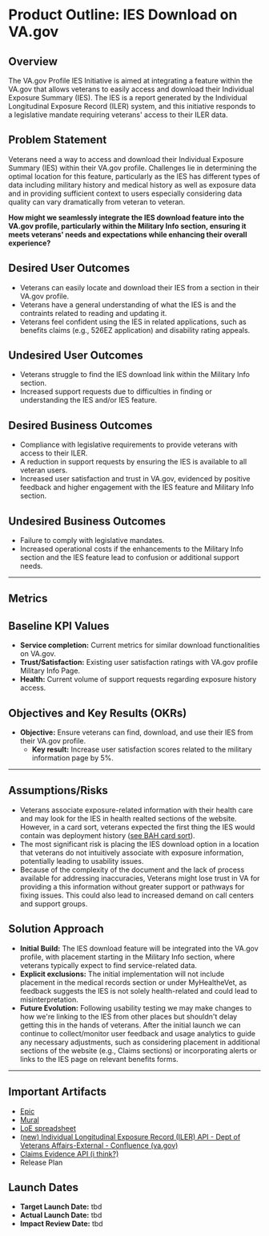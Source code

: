 # Product Outline: IES Download on VA.gov 

## Overview
The VA.gov Profile IES Initiative is aimed at integrating a feature within the VA.gov that allows veterans to easily access and download their Individual Exposure Summary (IES). The IES is a report generated by the Individual Longitudinal Exposure Record (ILER) system, and this initiative responds to a legislative mandate requiring veterans' access to their ILER data.

## Problem Statement
Veterans need a way to access and download their Individual Exposure Summary (IES) within their VA.gov profile. Challenges lie in determining the optimal location for this feature, particularly as the IES has different types of data including military history and medical history as well as exposure data and in providing sufficient context to users especially considering data quality can vary dramatically from veteran to veteran.

**How might we seamlessly integrate the IES download feature into the VA.gov profile, particularly within the Military Info section, ensuring it meets veterans' needs and expectations while enhancing their overall experience?**

## Desired User Outcomes
- Veterans can easily locate and download their IES from a section in their VA.gov profile.
- Veterans have a general understanding of what the IES is and the contraints related to reading and updating it. 
- Veterans feel confident using the IES in related applications, such as benefits claims (e.g., 526EZ application) and disability rating appeals.

## Undesired User Outcomes
- Veterans struggle to find the IES download link within the Military Info section.
- Increased support requests due to difficulties in finding or understanding the IES and/or IES feature.

## Desired Business Outcomes
- Compliance with legislative requirements to provide veterans with access to their ILER.
- A reduction in support requests by ensuring the IES is available to all veteran users.
- Increased user satisfaction and trust in VA.gov, evidenced by positive feedback and higher engagement with the IES feature and Military Info section.

## Undesired Business Outcomes
- Failure to comply with legislative mandates.
- Increased operational costs if the enhancements to the Military Info section and the IES feature lead to confusion or additional support needs.

---
## Metrics 

## Baseline KPI Values
- **Service completion:** Current metrics for similar download functionalities on VA.gov.
- **Trust/Satisfaction:** Existing user satisfaction ratings with VA.gov profile Military Info Page.
- **Health:** Current volume of support requests regarding exposure history access.

## Objectives and Key Results (OKRs)
- **Objective:** Ensure veterans can find, download, and use their IES from their VA.gov profile.
  - **Key result:** Increase user satisfaction scores related to the military information page by 5%.

---

## Assumptions/Risks
- Veterans associate exposure-related information with their health care and may look for the IES in health realted sections of the website. However, in a card sort, veterans expected the first thing the IES would contain was deployment history ([see BAH card sort](https://github.com/department-of-veterans-affairs/va.gov-team-sensitive/blob/master/products/identity-personalization/profile/military_info/2023-enhanced-military-information/stakeholder-artifacts/MCT%20ILER%20HCD%20Research%20Findings_20230328%20(1).pdf)).
- The most significant risk is placing the IES download option in a location that veterans do not intuitively associate with exposure information, potentially leading to usability issues.
- Because of the complexity of the document and the lack of process available for addressing inaccuracies, Veterans might lose trust in VA for providing a this information without greater support or pathways for fixing issues. This could also lead to increased demand on call centers and support groups. 

## Solution Approach
- **Initial Build:** The IES download feature will be integrated into the VA.gov profile, with placement starting in the Military Info section, where veterans typically expect to find service-related data.
- **Explicit exclusions:** The initial implementation will not include placement in the medical records section or under MyHealtheVet, as feedback suggests the IES is not solely health-related and could lead to misinterpretation.
- **Future Evolution:** Following usability testing we may make changes to how we're linking to the IES from other places but shouldn't delay getting this in the hands of veterans. After the initial launch we can continue to collect/monitor user feedback and usage analytics to guide any necessary adjustments, such as considering placement in additional sections of the website (e.g., Claims sections) or incorporating alerts or links to the IES page on relevant benefits forms.

---

## Important Artifacts
- [Epic](https://github.com/department-of-veterans-affairs/va.gov-team/issues/89309)
- [Mural](https://app.mural.co/t/departmentofveteransaffairs9999/m/departmentofveteransaffairs9999/1695126310753/6ab8c3953d2eeaa067f666d5a03a754c5ded3d82?wid=0-1723060024022)
- [LoE spreadsheet](https://docs.google.com/spreadsheets/d/1JdXHdkoFll5ssdHouO0ANbVj1sEkHUFKBsuLImVqOSk/edit?gid=0#gid=0)
- [(new) Individual Longitudinal Exposure Record (ILER) API - Dept of Veterans Affairs-External - Confluence (va.gov)](https://confluence.devops.va.gov/display/VAExternal/%28new%29+Individual+Longitudinal+Exposure+Record+%28ILER%29+API) 
- [Claims Evidence API (i think?)](https://confluence.devops.va.gov/pages/viewpage.action?pageId=48090012) 
- Release Plan

## Launch Dates
- **Target Launch Date:** tbd
- **Actual Launch Date:** tbd
- **Impact Review Date:** tbd
